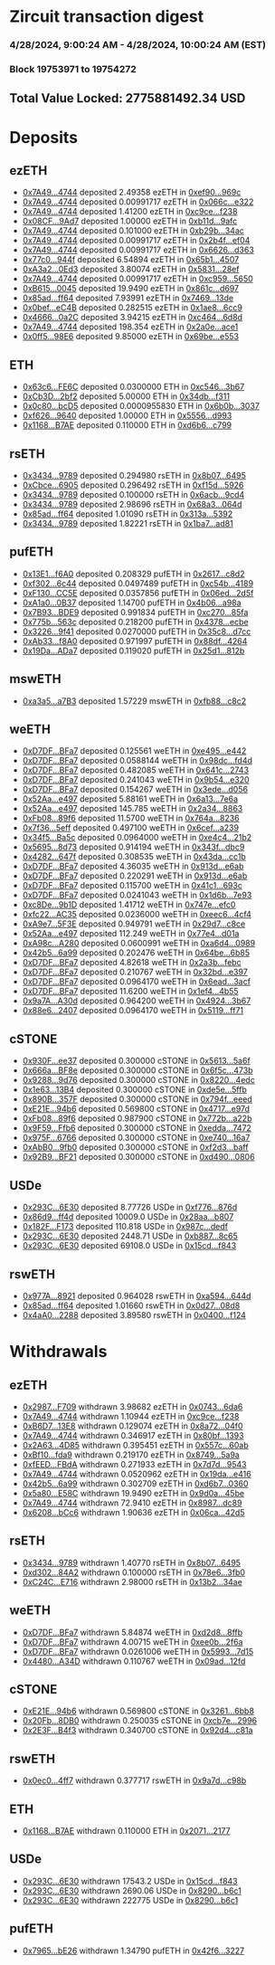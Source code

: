 # Zircuit transaction digest
### 4/28/2024, 9:00:24 AM - 4/28/2024, 10:00:24 AM (EST)
### Block 19753971 to 19754272

## Total Value Locked: 2775881492.34 USD

# Deposits
## ezETH
- [0x7A49...4744](https://etherscan.io/address/0x7A493Be5c2ce014cD049Bf178a1ac0Db1B434744) deposited 2.49358 ezETH in [0xef90...969c](https://etherscan.io/tx/0x7A493Be5c2ce014cD049Bf178a1ac0Db1B434744)
- [0x7A49...4744](https://etherscan.io/address/0x7A493Be5c2ce014cD049Bf178a1ac0Db1B434744) deposited 0.00991717 ezETH in [0x066c...e322](https://etherscan.io/tx/0x7A493Be5c2ce014cD049Bf178a1ac0Db1B434744)
- [0x7A49...4744](https://etherscan.io/address/0x7A493Be5c2ce014cD049Bf178a1ac0Db1B434744) deposited 1.41200 ezETH in [0xc9ce...f238](https://etherscan.io/tx/0x7A493Be5c2ce014cD049Bf178a1ac0Db1B434744)
- [0x08CF...9Ad7](https://etherscan.io/address/0x08CF41DC34186304Bf0A5c8988F0E85dAD469Ad7) deposited 1.00000 ezETH in [0xb11d...9afc](https://etherscan.io/tx/0x08CF41DC34186304Bf0A5c8988F0E85dAD469Ad7)
- [0x7A49...4744](https://etherscan.io/address/0x7A493Be5c2ce014cD049Bf178a1ac0Db1B434744) deposited 0.101000 ezETH in [0xb29b...34ac](https://etherscan.io/tx/0x7A493Be5c2ce014cD049Bf178a1ac0Db1B434744)
- [0x7A49...4744](https://etherscan.io/address/0x7A493Be5c2ce014cD049Bf178a1ac0Db1B434744) deposited 0.00991717 ezETH in [0x2b4f...ef04](https://etherscan.io/tx/0x7A493Be5c2ce014cD049Bf178a1ac0Db1B434744)
- [0x7A49...4744](https://etherscan.io/address/0x7A493Be5c2ce014cD049Bf178a1ac0Db1B434744) deposited 0.00991717 ezETH in [0x6626...d363](https://etherscan.io/tx/0x7A493Be5c2ce014cD049Bf178a1ac0Db1B434744)
- [0x77c0...944f](https://etherscan.io/address/0x77c01A3bb603222A77a74c0a24BD9B1bE774944f) deposited 6.54894 ezETH in [0x65b1...4507](https://etherscan.io/tx/0x77c01A3bb603222A77a74c0a24BD9B1bE774944f)
- [0xA3a2...0Ed3](https://etherscan.io/address/0xA3a20d9CDa3E618051CD4D1524119b77E7c50Ed3) deposited 3.80074 ezETH in [0x5831...28ef](https://etherscan.io/tx/0xA3a20d9CDa3E618051CD4D1524119b77E7c50Ed3)
- [0x7A49...4744](https://etherscan.io/address/0x7A493Be5c2ce014cD049Bf178a1ac0Db1B434744) deposited 0.00991717 ezETH in [0xc959...5650](https://etherscan.io/tx/0x7A493Be5c2ce014cD049Bf178a1ac0Db1B434744)
- [0xB615...0045](https://etherscan.io/address/0xB615A04A4fb67613086271eC7a16070fb7FF0045) deposited 19.9490 ezETH in [0x861c...d697](https://etherscan.io/tx/0xB615A04A4fb67613086271eC7a16070fb7FF0045)
- [0x85ad...ff64](https://etherscan.io/address/0x85ad078a58A17De094018c333748F125bf39ff64) deposited 7.93991 ezETH in [0x7469...13de](https://etherscan.io/tx/0x85ad078a58A17De094018c333748F125bf39ff64)
- [0x0bef...eC4B](https://etherscan.io/address/0x0bef49d570C69971FFDdE2722BF8a88ab1a4eC4B) deposited 0.282515 ezETH in [0x1ae8...6cc9](https://etherscan.io/tx/0x0bef49d570C69971FFDdE2722BF8a88ab1a4eC4B)
- [0x4666...0a2C](https://etherscan.io/address/0x46663405B5DCbD0e1BE154815856F8a7F8260a2C) deposited 3.94215 ezETH in [0xc464...6d8d](https://etherscan.io/tx/0x46663405B5DCbD0e1BE154815856F8a7F8260a2C)
- [0x7A49...4744](https://etherscan.io/address/0x7A493Be5c2ce014cD049Bf178a1ac0Db1B434744) deposited 198.354 ezETH in [0x2a0e...ace1](https://etherscan.io/tx/0x7A493Be5c2ce014cD049Bf178a1ac0Db1B434744)
- [0x0ff5...98E6](https://etherscan.io/address/0x0ff5b681f9AC7Ad554B055D2e7D4fd0a7B7498E6) deposited 9.85000 ezETH in [0x69be...e553](https://etherscan.io/tx/0x0ff5b681f9AC7Ad554B055D2e7D4fd0a7B7498E6)
## ETH
- [0x63c6...FE6C](https://etherscan.io/address/0x63c604a25abf5D0c68b565dadE0b68ccBFF4FE6C) deposited 0.0300000 ETH in [0xc546...3b67](https://etherscan.io/tx/0x63c604a25abf5D0c68b565dadE0b68ccBFF4FE6C)
- [0xCb3D...2bf2](https://etherscan.io/address/0xCb3D5e7eEb51962AD619b2b32a46b4C0b05A2bf2) deposited 5.00000 ETH in [0x34db...f311](https://etherscan.io/tx/0xCb3D5e7eEb51962AD619b2b32a46b4C0b05A2bf2)
- [0x0c80...bcD5](https://etherscan.io/address/0x0c8056aca8150e8B92C1b0C6337C16aab910bcD5) deposited 0.0000955830 ETH in [0x6b0b...3037](https://etherscan.io/tx/0x0c8056aca8150e8B92C1b0C6337C16aab910bcD5)
- [0xf626...9640](https://etherscan.io/address/0xf6261D145Ec7676DC0E55424B679403F1Ca89640) deposited 1.00000 ETH in [0x5556...d993](https://etherscan.io/tx/0xf6261D145Ec7676DC0E55424B679403F1Ca89640)
- [0x1168...B7AE](https://etherscan.io/address/0x1168AC34EDAD331e8D8BF6aB35b41E03Ca65B7AE) deposited 0.110000 ETH in [0xd6b6...c799](https://etherscan.io/tx/0x1168AC34EDAD331e8D8BF6aB35b41E03Ca65B7AE)
## rsETH
- [0x3434...9789](https://etherscan.io/address/0x34349c5569e7B846c3558961552D2202760A9789) deposited 0.294980 rsETH in [0x8b07...6495](https://etherscan.io/tx/0x34349c5569e7B846c3558961552D2202760A9789)
- [0xCbce...6905](https://etherscan.io/address/0xCbceb5ee44346862F4a38B5f8b69eEa0ad386905) deposited 0.296492 rsETH in [0xf15d...5926](https://etherscan.io/tx/0xCbceb5ee44346862F4a38B5f8b69eEa0ad386905)
- [0x3434...9789](https://etherscan.io/address/0x34349c5569e7B846c3558961552D2202760A9789) deposited 0.100000 rsETH in [0x6acb...9cd4](https://etherscan.io/tx/0x34349c5569e7B846c3558961552D2202760A9789)
- [0x3434...9789](https://etherscan.io/address/0x34349c5569e7B846c3558961552D2202760A9789) deposited 2.98696 rsETH in [0x68a3...064d](https://etherscan.io/tx/0x34349c5569e7B846c3558961552D2202760A9789)
- [0x85ad...ff64](https://etherscan.io/address/0x85ad078a58A17De094018c333748F125bf39ff64) deposited 1.01090 rsETH in [0x313a...5392](https://etherscan.io/tx/0x85ad078a58A17De094018c333748F125bf39ff64)
- [0x3434...9789](https://etherscan.io/address/0x34349c5569e7B846c3558961552D2202760A9789) deposited 1.82221 rsETH in [0x1ba7...ad81](https://etherscan.io/tx/0x34349c5569e7B846c3558961552D2202760A9789)
## pufETH
- [0x13E1...f6A0](https://etherscan.io/address/0x13E1b1dD4600F3BC61C1e84d24d799621797f6A0) deposited 0.208329 pufETH in [0x2617...c8d2](https://etherscan.io/tx/0x13E1b1dD4600F3BC61C1e84d24d799621797f6A0)
- [0xf302...6c44](https://etherscan.io/address/0xf302c4C447edd263F30C6232Ce050b1d52c76c44) deposited 0.0497489 pufETH in [0xc54b...4189](https://etherscan.io/tx/0xf302c4C447edd263F30C6232Ce050b1d52c76c44)
- [0xF130...CC5E](https://etherscan.io/address/0xF130E7Ac4A089214c664bf9218f8f24CaaE7CC5E) deposited 0.0357856 pufETH in [0x06ed...2d5f](https://etherscan.io/tx/0xF130E7Ac4A089214c664bf9218f8f24CaaE7CC5E)
- [0xA1a0...0B37](https://etherscan.io/address/0xA1a0a7A9999Fc9DB151a0d374841AC819DDc0B37) deposited 1.14700 pufETH in [0x4b06...a98a](https://etherscan.io/tx/0xA1a0a7A9999Fc9DB151a0d374841AC819DDc0B37)
- [0x7B93...BDE9](https://etherscan.io/address/0x7B9361C553787f88135f70b83781d23d3BdfBDE9) deposited 0.991834 pufETH in [0xc270...85fa](https://etherscan.io/tx/0x7B9361C553787f88135f70b83781d23d3BdfBDE9)
- [0x775b...563c](https://etherscan.io/address/0x775b8Bf85E499AF2286FF486D25ea2D74f5C563c) deposited 0.218200 pufETH in [0x4378...ecbe](https://etherscan.io/tx/0x775b8Bf85E499AF2286FF486D25ea2D74f5C563c)
- [0x3226...9f41](https://etherscan.io/address/0x3226E88f83fa392161c874c7569DbD097ff69f41) deposited 0.0270000 pufETH in [0x35c8...d7cc](https://etherscan.io/tx/0x3226E88f83fa392161c874c7569DbD097ff69f41)
- [0xAb33...f8A0](https://etherscan.io/address/0xAb339edAb2D9BF0e50AE5bA62914F645039bf8A0) deposited 0.971997 pufETH in [0x88df...4264](https://etherscan.io/tx/0xAb339edAb2D9BF0e50AE5bA62914F645039bf8A0)
- [0x19Da...ADa7](https://etherscan.io/address/0x19Da5b62EbF99B12184019B91b8166caBcf0ADa7) deposited 0.119020 pufETH in [0x25d1...812b](https://etherscan.io/tx/0x19Da5b62EbF99B12184019B91b8166caBcf0ADa7)
## mswETH
- [0xa3a5...a7B3](https://etherscan.io/address/0xa3a5bBc876368D672860290ee3844D73bC63a7B3) deposited 1.57229 mswETH in [0xfb88...c8c2](https://etherscan.io/tx/0xa3a5bBc876368D672860290ee3844D73bC63a7B3)
## weETH
- [0xD7DF...BFa7](https://etherscan.io/address/0xD7DF7E085214743530afF339aFC420c7c720BFa7) deposited 0.125561 weETH in [0xe495...e442](https://etherscan.io/tx/0xD7DF7E085214743530afF339aFC420c7c720BFa7)
- [0xD7DF...BFa7](https://etherscan.io/address/0xD7DF7E085214743530afF339aFC420c7c720BFa7) deposited 0.0588144 weETH in [0x98dc...fd4d](https://etherscan.io/tx/0xD7DF7E085214743530afF339aFC420c7c720BFa7)
- [0xD7DF...BFa7](https://etherscan.io/address/0xD7DF7E085214743530afF339aFC420c7c720BFa7) deposited 0.482085 weETH in [0x641c...2743](https://etherscan.io/tx/0xD7DF7E085214743530afF339aFC420c7c720BFa7)
- [0xD7DF...BFa7](https://etherscan.io/address/0xD7DF7E085214743530afF339aFC420c7c720BFa7) deposited 0.241043 weETH in [0x9b54...e320](https://etherscan.io/tx/0xD7DF7E085214743530afF339aFC420c7c720BFa7)
- [0xD7DF...BFa7](https://etherscan.io/address/0xD7DF7E085214743530afF339aFC420c7c720BFa7) deposited 0.154267 weETH in [0x3ede...d056](https://etherscan.io/tx/0xD7DF7E085214743530afF339aFC420c7c720BFa7)
- [0x52Aa...e497](https://etherscan.io/address/0x52Aa899454998Be5b000Ad077a46Bbe360F4e497) deposited 5.88161 weETH in [0x6a13...7e6a](https://etherscan.io/tx/0x52Aa899454998Be5b000Ad077a46Bbe360F4e497)
- [0x52Aa...e497](https://etherscan.io/address/0x52Aa899454998Be5b000Ad077a46Bbe360F4e497) deposited 145.785 weETH in [0x2a34...8863](https://etherscan.io/tx/0x52Aa899454998Be5b000Ad077a46Bbe360F4e497)
- [0xFb08...89f6](https://etherscan.io/address/0xFb08c332e186b1ea10229310D4F68b274A8a89f6) deposited 11.5700 weETH in [0x764a...8236](https://etherscan.io/tx/0xFb08c332e186b1ea10229310D4F68b274A8a89f6)
- [0x7f36...5eff](https://etherscan.io/address/0x7f368c261873FA8B874eD27E5e39C11DFBe25eff) deposited 0.497100 weETH in [0x6cef...a239](https://etherscan.io/tx/0x7f368c261873FA8B874eD27E5e39C11DFBe25eff)
- [0x34f5...Ba5c](https://etherscan.io/address/0x34f59297AD78A54eD80f4EBeAa7bdb250221Ba5c) deposited 0.0964000 weETH in [0xe4c4...21b2](https://etherscan.io/tx/0x34f59297AD78A54eD80f4EBeAa7bdb250221Ba5c)
- [0x5695...8d73](https://etherscan.io/address/0x56958F16098FeB35c1f489138861548b23258d73) deposited 0.914194 weETH in [0x343f...dbc9](https://etherscan.io/tx/0x56958F16098FeB35c1f489138861548b23258d73)
- [0x4282...647f](https://etherscan.io/address/0x4282341588F94c158bFAA40AE2C9F3ABfdAc647f) deposited 0.308535 weETH in [0x43da...cc1b](https://etherscan.io/tx/0x4282341588F94c158bFAA40AE2C9F3ABfdAc647f)
- [0xD7DF...BFa7](https://etherscan.io/address/0xD7DF7E085214743530afF339aFC420c7c720BFa7) deposited 4.36035 weETH in [0x913d...e6ab](https://etherscan.io/tx/0xD7DF7E085214743530afF339aFC420c7c720BFa7)
- [0xD7DF...BFa7](https://etherscan.io/address/0xD7DF7E085214743530afF339aFC420c7c720BFa7) deposited 0.220291 weETH in [0x913d...e6ab](https://etherscan.io/tx/0xD7DF7E085214743530afF339aFC420c7c720BFa7)
- [0xD7DF...BFa7](https://etherscan.io/address/0xD7DF7E085214743530afF339aFC420c7c720BFa7) deposited 0.115700 weETH in [0x41c1...693c](https://etherscan.io/tx/0xD7DF7E085214743530afF339aFC420c7c720BFa7)
- [0xD7DF...BFa7](https://etherscan.io/address/0xD7DF7E085214743530afF339aFC420c7c720BFa7) deposited 0.0241043 weETH in [0x1d6b...7e93](https://etherscan.io/tx/0xD7DF7E085214743530afF339aFC420c7c720BFa7)
- [0xc8De...9b1D](https://etherscan.io/address/0xc8De67CAC7eda919242417002123a9889eba9b1D) deposited 1.41712 weETH in [0x747e...efc0](https://etherscan.io/tx/0xc8De67CAC7eda919242417002123a9889eba9b1D)
- [0xfc22...AC35](https://etherscan.io/address/0xfc2269d193ED96015A34D030D5A2B3Eaf6f8AC35) deposited 0.0236000 weETH in [0xeec6...4cf4](https://etherscan.io/tx/0xfc2269d193ED96015A34D030D5A2B3Eaf6f8AC35)
- [0xA9e7...5F3E](https://etherscan.io/address/0xA9e78b62946fa72D3f2802E81A37870A4aa25F3E) deposited 0.949791 weETH in [0x29d7...c8ce](https://etherscan.io/tx/0xA9e78b62946fa72D3f2802E81A37870A4aa25F3E)
- [0x52Aa...e497](https://etherscan.io/address/0x52Aa899454998Be5b000Ad077a46Bbe360F4e497) deposited 112.249 weETH in [0x77e4...d01a](https://etherscan.io/tx/0x52Aa899454998Be5b000Ad077a46Bbe360F4e497)
- [0xA98c...A280](https://etherscan.io/address/0xA98c43f4eCAC213D5aAc95E0155C7C2B544fA280) deposited 0.0600991 weETH in [0xa6d4...0989](https://etherscan.io/tx/0xA98c43f4eCAC213D5aAc95E0155C7C2B544fA280)
- [0x42b5...6a99](https://etherscan.io/address/0x42b50ec26b16492BEC8c3289e4DEA0FdB9496a99) deposited 0.202476 weETH in [0x64be...6b85](https://etherscan.io/tx/0x42b50ec26b16492BEC8c3289e4DEA0FdB9496a99)
- [0xD7DF...BFa7](https://etherscan.io/address/0xD7DF7E085214743530afF339aFC420c7c720BFa7) deposited 4.82618 weETH in [0x2a3b...febc](https://etherscan.io/tx/0xD7DF7E085214743530afF339aFC420c7c720BFa7)
- [0xD7DF...BFa7](https://etherscan.io/address/0xD7DF7E085214743530afF339aFC420c7c720BFa7) deposited 0.210767 weETH in [0x32bd...e397](https://etherscan.io/tx/0xD7DF7E085214743530afF339aFC420c7c720BFa7)
- [0xD7DF...BFa7](https://etherscan.io/address/0xD7DF7E085214743530afF339aFC420c7c720BFa7) deposited 0.0964170 weETH in [0x6ead...3acf](https://etherscan.io/tx/0xD7DF7E085214743530afF339aFC420c7c720BFa7)
- [0xD7DF...BFa7](https://etherscan.io/address/0xD7DF7E085214743530afF339aFC420c7c720BFa7) deposited 11.6200 weETH in [0x1ef4...4b55](https://etherscan.io/tx/0xD7DF7E085214743530afF339aFC420c7c720BFa7)
- [0x9a7A...A30d](https://etherscan.io/address/0x9a7A37Ef39358a9F9526503AF515e7e20E87A30d) deposited 0.964200 weETH in [0x4924...3b67](https://etherscan.io/tx/0x9a7A37Ef39358a9F9526503AF515e7e20E87A30d)
- [0x88e6...2407](https://etherscan.io/address/0x88e634cc9D6CfD4445A2E7e9322A64E168962407) deposited 0.0964170 weETH in [0x5119...ff71](https://etherscan.io/tx/0x88e634cc9D6CfD4445A2E7e9322A64E168962407)
## cSTONE
- [0x930F...ee37](https://etherscan.io/address/0x930FB20D682C25020a403A477F061B36a2D8ee37) deposited 0.300000 cSTONE in [0x5613...5a6f](https://etherscan.io/tx/0x930FB20D682C25020a403A477F061B36a2D8ee37)
- [0x666a...BF8e](https://etherscan.io/address/0x666a1fb8d8E8ecB7A80BDcB4BF8b39c57709BF8e) deposited 0.300000 cSTONE in [0x6f5c...473b](https://etherscan.io/tx/0x666a1fb8d8E8ecB7A80BDcB4BF8b39c57709BF8e)
- [0x9288...9d76](https://etherscan.io/address/0x928801c1cD9b9daE31468dbc225e213eF7D19d76) deposited 0.300000 cSTONE in [0x8220...4edc](https://etherscan.io/tx/0x928801c1cD9b9daE31468dbc225e213eF7D19d76)
- [0x1e63...13B4](https://etherscan.io/address/0x1e63588C6eeec5c472219F83528dbDD8876e13B4) deposited 0.300000 cSTONE in [0xde5e...5ffb](https://etherscan.io/tx/0x1e63588C6eeec5c472219F83528dbDD8876e13B4)
- [0x890B...357F](https://etherscan.io/address/0x890Bdc033f760952a936788db466787C8FE6357F) deposited 0.300000 cSTONE in [0x794f...eeed](https://etherscan.io/tx/0x890Bdc033f760952a936788db466787C8FE6357F)
- [0xE21E...94b6](https://etherscan.io/address/0xE21E9a10464D4d71d5A6908eB24560C8993594b6) deposited 0.569800 cSTONE in [0x4717...e97d](https://etherscan.io/tx/0xE21E9a10464D4d71d5A6908eB24560C8993594b6)
- [0xFb08...89f6](https://etherscan.io/address/0xFb08c332e186b1ea10229310D4F68b274A8a89f6) deposited 0.987900 cSTONE in [0x772b...a22b](https://etherscan.io/tx/0xFb08c332e186b1ea10229310D4F68b274A8a89f6)
- [0x9F59...Ffb6](https://etherscan.io/address/0x9F59292d1e0afdBcF1C627ea8eA7AeBC5BAbFfb6) deposited 0.300000 cSTONE in [0xedda...7472](https://etherscan.io/tx/0x9F59292d1e0afdBcF1C627ea8eA7AeBC5BAbFfb6)
- [0x975F...6766](https://etherscan.io/address/0x975F57eCA2b794d366429019A138cE7b47216766) deposited 0.300000 cSTONE in [0xe740...16a7](https://etherscan.io/tx/0x975F57eCA2b794d366429019A138cE7b47216766)
- [0xAbB0...9fb0](https://etherscan.io/address/0xAbB0FB5A5510ad113c053553Ee96baD657b19fb0) deposited 0.300000 cSTONE in [0xf2d3...baff](https://etherscan.io/tx/0xAbB0FB5A5510ad113c053553Ee96baD657b19fb0)
- [0x92B9...BF21](https://etherscan.io/address/0x92B9aE32695C9141626842AC1993A21aCB6DBF21) deposited 0.300000 cSTONE in [0xd490...0806](https://etherscan.io/tx/0x92B9aE32695C9141626842AC1993A21aCB6DBF21)
## USDe
- [0x293C...6E30](https://etherscan.io/address/0x293C6937D8D82e05B01335F7B33FBA0c8e256E30) deposited 8.77726 USDe in [0xf776...876d](https://etherscan.io/tx/0x293C6937D8D82e05B01335F7B33FBA0c8e256E30)
- [0x86d9...ff4d](https://etherscan.io/address/0x86d9e17BFD8b40E10756Cd4aD57336d8b979ff4d) deposited 10009.0 USDe in [0x28aa...b807](https://etherscan.io/tx/0x86d9e17BFD8b40E10756Cd4aD57336d8b979ff4d)
- [0x182F...F173](https://etherscan.io/address/0x182F0147AF07E2965174eEBE8bc76015F748F173) deposited 110.818 USDe in [0x987c...dedf](https://etherscan.io/tx/0x182F0147AF07E2965174eEBE8bc76015F748F173)
- [0x293C...6E30](https://etherscan.io/address/0x293C6937D8D82e05B01335F7B33FBA0c8e256E30) deposited 2448.71 USDe in [0xb887...8c65](https://etherscan.io/tx/0x293C6937D8D82e05B01335F7B33FBA0c8e256E30)
- [0x293C...6E30](https://etherscan.io/address/0x293C6937D8D82e05B01335F7B33FBA0c8e256E30) deposited 69108.0 USDe in [0x15cd...f843](https://etherscan.io/tx/0x293C6937D8D82e05B01335F7B33FBA0c8e256E30)
## rswETH
- [0x977A...8921](https://etherscan.io/address/0x977A064D0f7f01F270A24344E558A96849Db8921) deposited 0.964028 rswETH in [0xa594...644d](https://etherscan.io/tx/0x977A064D0f7f01F270A24344E558A96849Db8921)
- [0x85ad...ff64](https://etherscan.io/address/0x85ad078a58A17De094018c333748F125bf39ff64) deposited 1.01660 rswETH in [0x0d27...08d8](https://etherscan.io/tx/0x85ad078a58A17De094018c333748F125bf39ff64)
- [0x4aA0...2288](https://etherscan.io/address/0x4aA04b60871F53aD55F1ac5270F0058d81282288) deposited 3.89580 rswETH in [0x0400...f124](https://etherscan.io/tx/0x4aA04b60871F53aD55F1ac5270F0058d81282288)
# Withdrawals
## ezETH
- [0x2987...F709](https://etherscan.io/address/0x298732f09a94f3ED9a7bC4f957c0841AC1c4F709) withdrawn 3.98682 ezETH in [0x0743...6da6](https://etherscan.io/tx/0x298732f09a94f3ED9a7bC4f957c0841AC1c4F709)
- [0x7A49...4744](https://etherscan.io/address/0x7A493Be5c2ce014cD049Bf178a1ac0Db1B434744) withdrawn 1.10944 ezETH in [0xc9ce...f238](https://etherscan.io/tx/0x7A493Be5c2ce014cD049Bf178a1ac0Db1B434744)
- [0xB6D7...13E8](https://etherscan.io/address/0xB6D7ef42FB663Bc0C8eB83A120aFe33723dA13E8) withdrawn 0.129074 ezETH in [0x8a72...04f0](https://etherscan.io/tx/0xB6D7ef42FB663Bc0C8eB83A120aFe33723dA13E8)
- [0x7A49...4744](https://etherscan.io/address/0x7A493Be5c2ce014cD049Bf178a1ac0Db1B434744) withdrawn 0.346917 ezETH in [0x80bf...1393](https://etherscan.io/tx/0x7A493Be5c2ce014cD049Bf178a1ac0Db1B434744)
- [0x2A63...4D85](https://etherscan.io/address/0x2A630E648dB8677B0CFc2fC17Bd93Db5cc604D85) withdrawn 0.395451 ezETH in [0x557c...60ab](https://etherscan.io/tx/0x2A630E648dB8677B0CFc2fC17Bd93Db5cc604D85)
- [0xBf10...fda9](https://etherscan.io/address/0xBf10719524c1CAf3c5cbb89eEc5462f055E6fda9) withdrawn 0.219170 ezETH in [0x8749...5a9a](https://etherscan.io/tx/0xBf10719524c1CAf3c5cbb89eEc5462f055E6fda9)
- [0xfEED...FBdA](https://etherscan.io/address/0xfEEDF77D53BC42DbF7A9C015e805Db3493a0FBdA) withdrawn 0.271933 ezETH in [0x7d7d...9543](https://etherscan.io/tx/0xfEEDF77D53BC42DbF7A9C015e805Db3493a0FBdA)
- [0x7A49...4744](https://etherscan.io/address/0x7A493Be5c2ce014cD049Bf178a1ac0Db1B434744) withdrawn 0.0520962 ezETH in [0x19da...e416](https://etherscan.io/tx/0x7A493Be5c2ce014cD049Bf178a1ac0Db1B434744)
- [0x42b5...6a99](https://etherscan.io/address/0x42b50ec26b16492BEC8c3289e4DEA0FdB9496a99) withdrawn 0.302709 ezETH in [0xd6b7...0360](https://etherscan.io/tx/0x42b50ec26b16492BEC8c3289e4DEA0FdB9496a99)
- [0x5a80...E58C](https://etherscan.io/address/0x5a803bA968b983a71625ABA9127B2A1F8c76E58C) withdrawn 19.9490 ezETH in [0x9d0a...45be](https://etherscan.io/tx/0x5a803bA968b983a71625ABA9127B2A1F8c76E58C)
- [0x7A49...4744](https://etherscan.io/address/0x7A493Be5c2ce014cD049Bf178a1ac0Db1B434744) withdrawn 72.9410 ezETH in [0x8987...dc89](https://etherscan.io/tx/0x7A493Be5c2ce014cD049Bf178a1ac0Db1B434744)
- [0x6208...bCc6](https://etherscan.io/address/0x6208Ca38D2aAe88Bf97Ff56CDfF7636e7ABfbCc6) withdrawn 1.90636 ezETH in [0x06ca...42d5](https://etherscan.io/tx/0x6208Ca38D2aAe88Bf97Ff56CDfF7636e7ABfbCc6)
## rsETH
- [0x3434...9789](https://etherscan.io/address/0x34349c5569e7B846c3558961552D2202760A9789) withdrawn 1.40770 rsETH in [0x8b07...6495](https://etherscan.io/tx/0x34349c5569e7B846c3558961552D2202760A9789)
- [0xd302...84A2](https://etherscan.io/address/0xd3029911CD224215Fef80B9aD5c4c7dc861A84A2) withdrawn 0.100000 rsETH in [0x78e6...3fb0](https://etherscan.io/tx/0xd3029911CD224215Fef80B9aD5c4c7dc861A84A2)
- [0xC24C...E716](https://etherscan.io/address/0xC24C619662e14363C4d81bC9Ef673667eEcaE716) withdrawn 2.98000 rsETH in [0x13b2...34ae](https://etherscan.io/tx/0xC24C619662e14363C4d81bC9Ef673667eEcaE716)
## weETH
- [0xD7DF...BFa7](https://etherscan.io/address/0xD7DF7E085214743530afF339aFC420c7c720BFa7) withdrawn 5.84874 weETH in [0xd2d8...8ffb](https://etherscan.io/tx/0xD7DF7E085214743530afF339aFC420c7c720BFa7)
- [0xD7DF...BFa7](https://etherscan.io/address/0xD7DF7E085214743530afF339aFC420c7c720BFa7) withdrawn 4.00715 weETH in [0xee0b...2f6a](https://etherscan.io/tx/0xD7DF7E085214743530afF339aFC420c7c720BFa7)
- [0xD7DF...BFa7](https://etherscan.io/address/0xD7DF7E085214743530afF339aFC420c7c720BFa7) withdrawn 0.0261006 weETH in [0x5993...7d15](https://etherscan.io/tx/0xD7DF7E085214743530afF339aFC420c7c720BFa7)
- [0x4480...A34D](https://etherscan.io/address/0x44807054525b23fe79a2db0Dc09C61cE44faA34D) withdrawn 0.110767 weETH in [0x09ad...12fd](https://etherscan.io/tx/0x44807054525b23fe79a2db0Dc09C61cE44faA34D)
## cSTONE
- [0xE21E...94b6](https://etherscan.io/address/0xE21E9a10464D4d71d5A6908eB24560C8993594b6) withdrawn 0.569800 cSTONE in [0x3261...6bb8](https://etherscan.io/tx/0xE21E9a10464D4d71d5A6908eB24560C8993594b6)
- [0x20Fb...8DB0](https://etherscan.io/address/0x20FbA32aEccd8B98A3E3072dd3bCD6A7D81d8DB0) withdrawn 0.250035 cSTONE in [0xcb7e...2996](https://etherscan.io/tx/0x20FbA32aEccd8B98A3E3072dd3bCD6A7D81d8DB0)
- [0x2E3F...B4f3](https://etherscan.io/address/0x2E3F084aB381BC588f7Fe874ab4b47e6De40B4f3) withdrawn 0.340700 cSTONE in [0x92d4...c81a](https://etherscan.io/tx/0x2E3F084aB381BC588f7Fe874ab4b47e6De40B4f3)
## rswETH
- [0x0ec0...4ff7](https://etherscan.io/address/0x0ec085BbcE59E6425d89F8577736011770064ff7) withdrawn 0.377717 rswETH in [0x9a7d...c98b](https://etherscan.io/tx/0x0ec085BbcE59E6425d89F8577736011770064ff7)
## ETH
- [0x1168...B7AE](https://etherscan.io/address/0x1168AC34EDAD331e8D8BF6aB35b41E03Ca65B7AE) withdrawn 0.110000 ETH in [0x2071...2177](https://etherscan.io/tx/0x1168AC34EDAD331e8D8BF6aB35b41E03Ca65B7AE)
## USDe
- [0x293C...6E30](https://etherscan.io/address/0x293C6937D8D82e05B01335F7B33FBA0c8e256E30) withdrawn 17543.2 USDe in [0x15cd...f843](https://etherscan.io/tx/0x293C6937D8D82e05B01335F7B33FBA0c8e256E30)
- [0x293C...6E30](https://etherscan.io/address/0x293C6937D8D82e05B01335F7B33FBA0c8e256E30) withdrawn 2690.06 USDe in [0x8290...b6c1](https://etherscan.io/tx/0x293C6937D8D82e05B01335F7B33FBA0c8e256E30)
- [0x293C...6E30](https://etherscan.io/address/0x293C6937D8D82e05B01335F7B33FBA0c8e256E30) withdrawn 222775 USDe in [0x8290...b6c1](https://etherscan.io/tx/0x293C6937D8D82e05B01335F7B33FBA0c8e256E30)
## pufETH
- [0x7965...bE26](https://etherscan.io/address/0x7965b7113d5Ad4ADF9eB249d3FDC437915dBbE26) withdrawn 1.34790 pufETH in [0x42f6...3227](https://etherscan.io/tx/0x7965b7113d5Ad4ADF9eB249d3FDC437915dBbE26)
